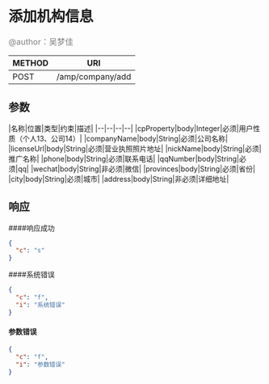 
# 添加机构信息
<font color="gray" size="3">@author：吴梦佳</font>

|METHOD|URI|
|--|--|
|POST|/amp/company/add|

## 参数

|名称|位置|类型|约束|描述|
|--|--|--|--|
|cpProperty|body|Integer|必须|用户性质（个人13、公司14）|
|companyName|body|String|必须|公司名称|
|licenseUrl|body|String|必须|营业执照照片地址|
|nickName|body|String|必须|推广名称|
|phone|body|String|必须|联系电话|
|qqNumber|body|String|必须|qq|
|wechat|body|String|非必须|微信|
|provinces|body|String|必须|省份|
|city|body|String|必须|城市|
|address|body|String|非必须|详细地址|



## 响应
####响应成功
```json
{
  "c": "s"
}
```
####系统错误
```json
{
  "c": "f",
  "i": "系统错误"
}
```
#### 参数错误
```json
{
  "c": "f",
  "i": "参数错误"
}
```
